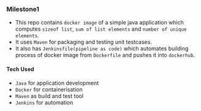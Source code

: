 ### Milestone1

- This repo contains `docker image` of  a simple java application which computes `sizeof list`, `sum of list elements` and `number of unique elements`. 
- It uses `Maven` for packaging and testing unit testcases.
- It also has `Jenkinsfile(pipeline as code)` which automates building process of docker image from `Dockerfile` and pushes it into `dockerhub`.

#### Tech Used
  -  `Java` for application development 
  -  `Docker` for containerisation 
  -  `Maven` as build and test tool
  -  `Jenkins` for automation
